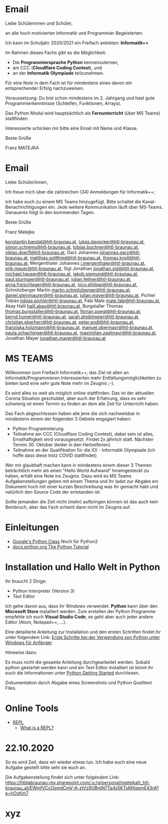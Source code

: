 # Email

Liebe Schülerinnen und Schüler,

an alle hoch motivierten Informatik und Programmier Begeisterten.

Ich kann im Schuljahr 2020/2021 ein Freifach anbieten: **Informatik++**

Im Rahmen dieses Fachs gibt es die Möglichkeit:

- Die **Programmiersprache Python** kennenzulernen,
- am CCC (**Cloudflare Coding Contest**), und 
- an der **Informatik Olympiade** teilzunehmen.

Für eine Note in dem Fach ist für mindestens eines davon ein entsprechender Erfolg nachzuweisen.

Voraussetzung: Du bist schon mindestens im 2. Jahrgang und hast gute Programmierkenntnisse (Schleifen, Funktionen, Arrays).

Das Python Modul wird hauptsächlich als **Fernunterricht** (über MS Teams) stattfinden.

Interessierte schicken mir bitte eine Email mit Name und Klasse.

Beste Grüße

Franz MATEJKA



# Email

Liebe Schüler/innen,

Ich freue mich über die zahlreichen (34) Anmeldungen für Informatik++; 

Ich habe euch zu einem MS Teams hinzugefügt. Bitte schaltet die Kanal-Benachrichtigungen ein. Jede weitere Kommunikation läuft über MS-Teams. Genaueres folgt in den kommenden Tagen. 

Beste Grüße

Franz Matejka



konstantin.bandat@htl-braunau.at, lukas.daxecker@htl-braunau.at, simon.schrems@htl-braunau.at, tobias.buchner@htl-braunau.at, niklas.doerfl@htl-braunau.at, Garz Johannes <johannes.garz@htl-braunau.at>, matthias.gottfried@htl-braunau.at, thomas.knoll@htl-braunau.at, Mergenthaler Johannes <j.mergenthaler@htl-braunau.at>, erik.meuer@htl-braunau.at, Sigl Jonathan <jonathan.sigl@htl-braunau.at>, michael.hauser@htl-braunau.at, jakob.sigmund@htl-braunau.at, paul.sturmaier@htl-braunau.at, julian.fellner@htl-braunau.at, anna.freischlager@htl-braunau.at, nico.philippi@htl-braunau.at, Schmitzberger Martin <martin.schmitzberger@htl-braunau.at>, daniel.steinmaurer@htl-braunau.at, julian.mayer@htl-braunau.at, Pichler Tobias <tobias.pichler@htl-braunau.at>, Fabi Mate <mate.fabi@htl-braunau.at>, Akay Halil <halil.akay@htl-braunau.at>, Burgstaller Thomas <thomas.burgstaller@htl-braunau.at>, florian.poegl@htl-braunau.at, bernd.humer@htl-braunau.at, sarah.dreiblmeier@htl-braunau.at, christian.eberherr@htl-braunau.at, peter.endl@htl-braunau.at, franziska.holzmann@htl-braunau.at, manuel.obermayr@htl-braunau.at, paula.schachinger@htl-braunau.at, maximilian.zaglmayr@htl-braunau.at, Jonathan Mayer <jonathan.mayer@htl-braunau.at>



# MS TEAMS

Willkommen zum Freifach Informatik++; das Ziel ist allen an Informatik/Programmieren Interessierten mehr Entfaltungsmöglichkeiten zu bieten (und eine sehr gute Note mehr im Zeugnis ;-).

Es wird alles so weit als möglich online stattfinden. Das ist der aktuellen Corona Situation geschuldet, aber auch der Erfahrung, dass es sehr schwierig ist einen Termin zu finden an dem alle Zeit für Unterricht haben.

Das Fach abgeschlossen haben alle jene die sich nachweisbar in mindestens einem der folgenden 3 Gebiete engagiert haben:

- Python Programmierung
- Teilnahme am CCC (Cloudflare Coding Contest), dabei sein ist alles, Ernsthaftigkeit wird vorausgesetzt. Findet 2x jährlich statt. Nächster Termin 30. Oktober (leider in den Herbstferien).
- Teilnahme an der Qualifikation für die IOI - Informatik Olympiade (ich hoffe dass diese trotz COVID stattfindet)

Wer mir glaubhaft machen kann in mindestens einem dieser 3 Themen beträchtlich mehr als einen "Hello World Aufwand" hineingesteckt zu haben, erhält eine Note ins Zeugnis. Dazu wird es MS Teams Aufgabenstellungen geben mit einem Thema und ihr ladet zur Abgabe ein Dokument hoch mit einer kurzen Beschreibung was ihr gemacht habt und natürlich den Source Code der entstanden ist.

Sollte jemanden die Zeit nicht (mehr) aufbringen können ist das auch kein Beinbruch, aber das Fach scheint dann nicht im Zeugnis auf.









# Einleitungen

- [Google's Python Class](https://developers.google.com/edu/python)
  Noch für Python2
- [docs.python.org The Python Tutorial](https://docs.python.org/3/tutorial/index.html)



# Installation und Hallo Welt in Python

Ihr braucht 2 Dinge:

- Python Interpreter (Version 3)
- Text Editor

Ich gehe davon aus, dass ihr Windows verwendet. **Python** kann über den **Microsoft Store** installiert werden. Zum erstellen der Python Programme empfehle ich euch **Visual Studio Code**, es geht aber auch jeder andere Editor (Atom, Notepad++, ...).

Eine detailierte Anleitung zur Installation und den ersten Schritten findet ihr unter folgendem Link: [Erste Schritte bei der Verwendung von Python unter Windows für Anfänger](https://docs.microsoft.com/de-de/windows/python/beginners)

Hinweise dazu: 

Es muss nicht die gesamte Anleitung durchgearbeitet werden. Sobald python gestartet werden kann und ein Text Editor installiert ist könnt ihr euch die Informationen unter [Python Getting Started](https://www.w3schools.com/python/python_getstarted.asp) durchlesen.

Dokumentation durch Abgabe eines Screenshots und Python Quelltext Files.



# Online Tools

- [REPL](https://repl.it)
  - [What is a REPL?](https://codewith.mu/en/tutorials/1.0/repl)



# 22.10.2020

So es wird Zeit, dass wir wieder etwas tun. Ich habe euch eine neue Aufgabe gestellt bitte seht sie euch an.

Die Aufgabenstellung findet sich unter folgendem Link: https://htblabraunau-my.sharepoint.com/:u:/g/personal/matejkafr_htl-braunau_at/EWmfVCcOsmdCmV-A-ztVz9UBntN7Ta4s5KTsMXqpmE43rA?e=hOzKm7





# xyz



